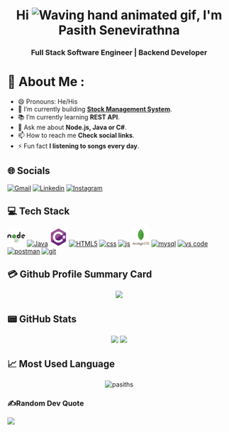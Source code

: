 <body></body>
<h1 align="center"> Hi <img src="https://raw.githubusercontent.com/nixin72/nixin72/master/wave.gif" alt="Waving hand animated gif" height="45" width="45" />, I'm Pasith Senevirathna</h1>
<h3 align="center">Full Stack Software Engineer | Backend Developer</h3>


# 💫 About Me :
  - 😄 Pronouns: He/His
  - 🔭 I’m currently building **[Stock Management System](https://github.com/pasiths/react-stock-management)**.
  - 📚 I’m currently learning **REST API**.
  - 💬 Ask me about **Node.js, Java or C#**.
  - 📫 How to reach me **Check social links**.
  - ⚡ Fun fact **I listening to songs every day**.

## 🌐 Socials
<p>
  <a href="mailto:pasith.senevi02@gmail.com" target="blank"><img src="https://cdn4.iconfinder.com/data/icons/logos-brands-in-colors/48/google-gmail-512.png" alt="Gmail" width="40" height="40"></a>
  <a href="https://linkedin.com/in/pasiths" target="blank"><img src="https://cdn2.iconfinder.com/data/icons/social-media-2285/512/1_Linkedin_unofficial_colored_svg-512.png" alt="Linkedin" width="40" height="40"></a>
  <a href="https://instagram.com/pasiths_" target="blank"><img src="https://cdn2.iconfinder.com/data/icons/social-media-2285/512/1_Instagram_colored_svg_1-512.png" alt="Instagram" width="40" height="40"></a>
  <!--<a href="https://twitter.com/" target="blank"><img src="https://cdn2.iconfinder.com/data/icons/social-media-2285/512/1_Twitter3_colored_svg-512.png" alt="Twitter" width="40" height="40"></a>
  <a href="https://discord.gg/" target="blank"><img src="https://cdn3.iconfinder.com/data/icons/social-network-flat-3/100/Discord-512.png" alt="Discord" width="40" height="40"></a>
  <a href="https://www.youtube.com/c/pasiths" target="blank"><img src="https://cdn2.iconfinder.com/data/icons/social-media-2285/512/1_Youtube_colored_svg-512.png" alt="Youtube" width="40" height="40"></a> -->
</p>

## 💻 Tech Stack
<p>
   <a href="https://nodejs.org/en" target="blank"><img src="https://raw.githubusercontent.com/devicons/devicon/master/icons/nodejs/nodejs-original-wordmark.svg" alt="nodejs" width="40" height="40" /></a> 
   <a href="https://www.java.com/en/" target="blank"><img src="https://cdn4.iconfinder.com/data/icons/logos-and-brands/512/181_Java_logo_logos-512.png" alt="Java" width="40" height="40" /></a> 
   <a href="https://www.w3schools.com/cs/index.php" target="blank"><img src="https://raw.githubusercontent.com/devicons/devicon/master/icons/csharp/csharp-original.svg" alt="C#" width="40" height="40" /></a> 
   <a href="https://www.w3schools.com/html/" target="blank"><img src="https://cdn1.iconfinder.com/data/icons/logotypes/32/badge-html-5-512.png" alt="HTML5" width="40" height="40" /></a> 
   <a href="https://www.w3schools.com/css/" target="blank"><img src="https://cdn1.iconfinder.com/data/icons/logotypes/32/badge-css-3-512.png" alt="css" width="40" height="40" /></a> 
   <a href="https://www.w3schools.com/js/" target="blank"><img src="https://cdn4.iconfinder.com/data/icons/logos-and-brands/512/187_Js_logo_logos-512.png" alt="js" width="40" height="40" /></a>
   <!--<a href="https://getbootstrap.com" target="_blank" rel="noreferrer"><img src="https://raw.githubusercontent.com/devicons/devicon/master/icons/bootstrap/bootstrap-plain-wordmark.svg" alt="bootstrap" width="40" height="40"/></a>-->
   <a href="https://www.mongodb.com" target="blank"><img src="https://raw.githubusercontent.com/devicons/devicon/master/icons/mongodb/mongodb-original-wordmark.svg" alt="mongodb" width="40" height="40" /></a> 
   <a href="https://www.mysql.com" target="blank"><img src="https://cdn4.iconfinder.com/data/icons/logos-3/181/MySQL-512.png" alt="mysql" width="40" height="40" /></a> 
   <a href="https://code.visualstudio.com" target="blank"><img src="https://code.visualstudio.com/assets/images/code-stable.png" alt="vs code" width="40" height="40" /></a> 
   <a href="https://www.postman.com" target="blank"><img src="https://www.vectorlogo.zone/logos/getpostman/getpostman-icon.svg" alt="postman" width="40" height="40" /></a> 
   <a href="https://git-scm.com" target="blank"><img src="https://www.vectorlogo.zone/logos/git-scm/git-scm-icon.svg" alt="git" width="40" height="40" /></a> 
</p>



## 💳 Github Profile Summary Card
<p align="center">
  <img src="http://github-profile-summary-cards.vercel.app/api/cards/profile-details?username=pasiths&theme=tokyonight"/>
</p>

## 📟 GitHub Stats
<p align="center">
	<img width="48%" src="https://github-readme-stats.vercel.app/api?username=pasiths&theme=tokyonight&show_icons=true&hide_border=true&count_private=true" />
	<img width="48%" src="https://github-readme-streak-stats.herokuapp.com/?user=pasiths&theme=tokyonight&hide_border=true" />
</p>

## 📈 Most Used Language
<p align="center">
  <img width="38%" src="https://github-readme-stats.vercel.app/api/top-langs/?username=pasiths&theme=tokyonight&show_icons=true&hide_border=true&layout=compact" alt="pasiths" />
</p>

### ✍️Random Dev Quote
![](https://quotes-github-readme.vercel.app/api?type=horizontal&theme=vue)
